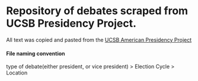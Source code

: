 # Repository of debates scraped from UCSB Presidency Project.
All text was copied and pasted from the [UCSB American Presidency Project](https://www.presidency.ucsb.edu/documents/presidential-documents-archive-guidebook/presidential-candidates-debates-1960-2016)

#### File naming convention
type of debate(either president, or vice president) > Election Cycle > Location
